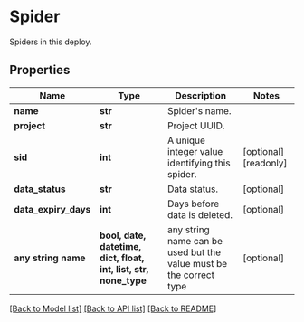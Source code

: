 # Spider

Spiders in this deploy.

## Properties
Name | Type | Description | Notes
------------ | ------------- | ------------- | -------------
**name** | **str** | Spider&#39;s name. | 
**project** | **str** | Project UUID. | 
**sid** | **int** | A unique integer value identifying this spider. | [optional] [readonly] 
**data_status** | **str** | Data status. | [optional] 
**data_expiry_days** | **int** | Days before data is deleted. | [optional] 
**any string name** | **bool, date, datetime, dict, float, int, list, str, none_type** | any string name can be used but the value must be the correct type | [optional]

[[Back to Model list]](../README.md#documentation-for-models) [[Back to API list]](../README.md#documentation-for-api-endpoints) [[Back to README]](../README.md)


